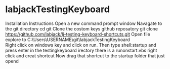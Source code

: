 # labjackTestingKeyboard
Installation Instructions
Open a new command prompt window
Navagate to the git directory
cd git
Clone the costom keys github reposatory
git clone https://github.com/labjack/lj-testing-keyboard-shortcuts.git
Open file explore to 
C:\Users\USERNAME\git\labjackTestingKeyboard\
Right click on windows key and click on run. Then type shell:startup  and press enter
in the testingkeyboard irectory there is a runonstart.vbs right click and creat shortcut
Now  drag that shortcut to the startup folder that just opend

